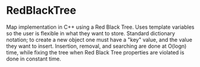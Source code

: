 # RedBlackTree
Map implementation in C++ using a Red Black Tree.
Uses template variables so the user is flexible in what they want to store.
Standard dictionary notation; to create a new object one must have a "key" value, and the value they want to insert.
Insertion, removal, and searching are done at O(logn) time, while fixing the tree when Red Black Tree properties are violated is done in constant time.

